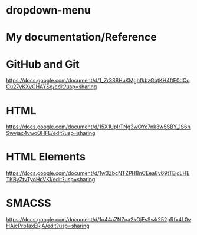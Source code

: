 # dropdown-menu

# My documentation/Reference

# GitHub and Git
https://docs.google.com/document/d/1_Zr3S8HuKMghfkbzGqtKH4ftE0dCoCu27yKXyGHAYSg/edit?usp=sharing

# HTML
https://docs.google.com/document/d/15X1UpIrTNg3wOYc7nk3w5SBY_1S6hSwvjac4vwoQHFE/edit?usp=sharing

# HTML Elements
https://docs.google.com/document/d/1w3ZbcNTZPH8nCEea8v69tTEjdLHETKByZtvTyoHoVKI/edit?usp=sharing

# SMACSS
https://docs.google.com/document/d/1o44aZNZqa2kOjEsSwk252pRfx4L0vHAicPrb1axERjA/edit?usp=sharing
